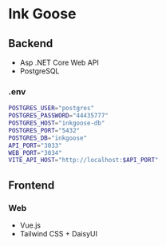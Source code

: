 # Ink Goose

## Backend

- Asp .NET Core Web API
- PostgreSQL

### .env

```bash
POSTGRES_USER="postgres"
POSTGRES_PASSWORD="44435777"
POSTGRES_HOST="inkgoose-db"
POSTGRES_PORT="5432"
POSTGRES_DB="inkgoose"
API_PORT="3033"
WEB_PORT="3034"
VITE_API_HOST="http://localhost:$API_PORT"
```

## Frontend

### Web

- Vue.js
- Tailwind CSS + DaisyUI
